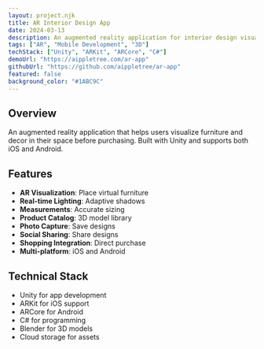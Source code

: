 ```yaml
---
layout: project.njk
title: AR Interior Design App
date: 2024-03-13
description: An augmented reality application for interior design visualization. Place virtual furniture in real spaces using AR technology.
tags: ["AR", "Mobile Development", "3D"]
techStack: ["Unity", "ARKit", "ARCore", "C#"]
demoUrl: "https://aippletree.com/ar-app"
githubUrl: "https://github.com/aippletree/ar-app"
featured: false
background_color: "#1ABC9C"
---
```


## Overview

An augmented reality application that helps users visualize furniture and decor in their space before purchasing. Built with Unity and supports both iOS and Android.

## Features

- **AR Visualization**: Place virtual furniture
- **Real-time Lighting**: Adaptive shadows
- **Measurements**: Accurate sizing
- **Product Catalog**: 3D model library
- **Photo Capture**: Save designs
- **Social Sharing**: Share designs
- **Shopping Integration**: Direct purchase
- **Multi-platform**: iOS and Android

## Technical Stack

- Unity for app development
- ARKit for iOS support
- ARCore for Android
- C# for programming
- Blender for 3D models
- Cloud storage for assets
